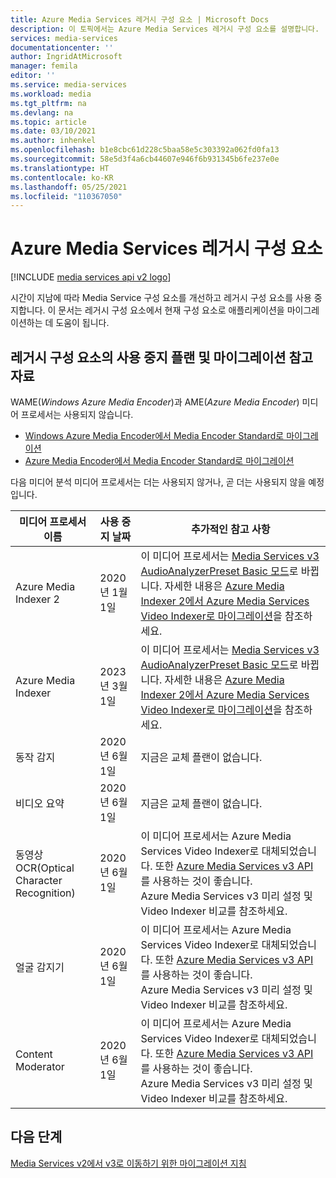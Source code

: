 ```yaml
---
title: Azure Media Services 레거시 구성 요소 | Microsoft Docs
description: 이 토픽에서는 Azure Media Services 레거시 구성 요소를 설명합니다.
services: media-services
documentationcenter: ''
author: IngridAtMicrosoft
manager: femila
editor: ''
ms.service: media-services
ms.workload: media
ms.tgt_pltfrm: na
ms.devlang: na
ms.topic: article
ms.date: 03/10/2021
ms.author: inhenkel
ms.openlocfilehash: b1e8cbc61d228c5baa58e5c303392a062fd0fa13
ms.sourcegitcommit: 58e5d3f4a6cb44607e946f6b931345b6fe237e0e
ms.translationtype: HT
ms.contentlocale: ko-KR
ms.lasthandoff: 05/25/2021
ms.locfileid: "110367050"
---
```

# <a name="azure-media-services-legacy-components"></a>Azure Media Services 레거시 구성 요소

[!INCLUDE [media services api v2 logo](./includes/v2-hr.md)]

시간이 지남에 따라 Media Service 구성 요소를 개선하고 레거시 구성 요소를 사용 중지합니다. 이 문서는 레거시 구성 요소에서 현재 구성 요소로 애플리케이션을 마이그레이션하는 데 도움이 됩니다.
 
## <a name="retirement-plans-of-legacy-components-and-migration-guidance"></a>레거시 구성 요소의 사용 중지 플랜 및 마이그레이션 참고 자료

WAME(*Windows Azure Media Encoder*)과 AME(*Azure Media Encoder*) 미디어 프로세서는 사용되지 않습니다.

* [Windows Azure Media Encoder에서 Media Encoder Standard로 마이그레이션](migrate-windows-azure-media-encoder.md)
* [Azure Media Encoder에서 Media Encoder Standard로 마이그레이션](migrate-azure-media-encoder.md)

다음 미디어 분석 미디어 프로세서는 더는 사용되지 않거나, 곧 더는 사용되지 않을 예정입니다.

  
 
| **미디어 프로세서 이름** | **사용 중지 날짜** | **추가적인 참고 사항** |
| --- | --- | ---|
| Azure Media Indexer 2 | 2020년 1월 1일 | 이 미디어 프로세서는 [Media Services v3 AudioAnalyzerPreset Basic 모드](../latest/analyze-video-audio-files-concept.md)로 바뀝니다. 자세한 내용은 [Azure Media Indexer 2에서 Azure Media Services Video Indexer로 마이그레이션](migrate-indexer-v1-v2.md)을 참조하세요. |
| Azure Media Indexer | 2023년 3월 1일 | 이 미디어 프로세서는 [Media Services v3 AudioAnalyzerPreset Basic 모드](../latest/analyze-video-audio-files-concept.md)로 바뀝니다. 자세한 내용은 [Azure Media Indexer 2에서 Azure Media Services Video Indexer로 마이그레이션](migrate-indexer-v1-v2.md)을 참조하세요. |
| 동작 감지 | 2020년 6월 1일|지금은 교체 플랜이 없습니다. |
| 비디오 요약 |2020년 6월 1일|지금은 교체 플랜이 없습니다.|
| 동영상 OCR(Optical Character Recognition) | 2020년 6월 1일 |이 미디어 프로세서는 Azure Media Services Video Indexer로 대체되었습니다. 또한 [Azure Media Services v3 API](../latest/analyze-video-audio-files-concept.md)를 사용하는 것이 좋습니다. <br/>Azure Media Services v3 미리 설정 및 Video Indexer 비교를 참조하세요. |
| 얼굴 감지기 | 2020년 6월 1일 | 이 미디어 프로세서는 Azure Media Services Video Indexer로 대체되었습니다. 또한 [Azure Media Services v3 API](../latest/analyze-video-audio-files-concept.md)를 사용하는 것이 좋습니다. <br/>Azure Media Services v3 미리 설정 및 Video Indexer 비교를 참조하세요. |
| Content Moderator | 2020년 6월 1일 |이 미디어 프로세서는 Azure Media Services Video Indexer로 대체되었습니다. 또한 [Azure Media Services v3 API](../latest/analyze-video-audio-files-concept.md)를 사용하는 것이 좋습니다. <br/>Azure Media Services v3 미리 설정 및 Video Indexer 비교를 참조하세요. |

## <a name="next-steps"></a>다음 단계

[Media Services v2에서 v3로 이동하기 위한 마이그레이션 지침](../latest/migrate-v-2-v-3-migration-introduction.md)

